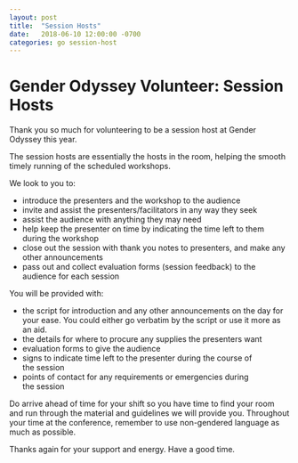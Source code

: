 ```yaml
---
layout: post
title:  "Session Hosts"
date:   2018-06-10 12:00:00 -0700
categories: go session-host
---
```

# Gender Odyssey Volunteer: Session Hosts

Thank you so much for volunteering to be a session host at Gender Odyssey this year.

The session hosts are essentially the hosts in the room, helping the smooth timely running of the scheduled workshops.

We look to you to:
- introduce the presenters and the workshop to the audience
- invite and assist the presenters/facilitators in any way they seek 
- assist the audience with anything they may need
- help keep the presenter on time by indicating the time left to them during the workshop
- close out the session with thank you notes to presenters, and make any other announcements
- pass out and collect evaluation forms (session feedback) to the audience for each session

You will be provided with:
- the script for introduction and any other announcements on the day for your ease. You could either go verbatim by the script or use it more as an aid.
- the details for where to procure any supplies the presenters want
- evaluation forms to give the audience
- signs to indicate time left to the presenter during the course of the session
- points of contact for any requirements or emergencies during the session

Do arrive ahead of time for your shift so you have time to find your room and run through the material and guidelines we will provide you. Throughout your time at the conference, remember to use non-gendered language as much as possible.

Thanks again for your support and energy. Have a good time.
